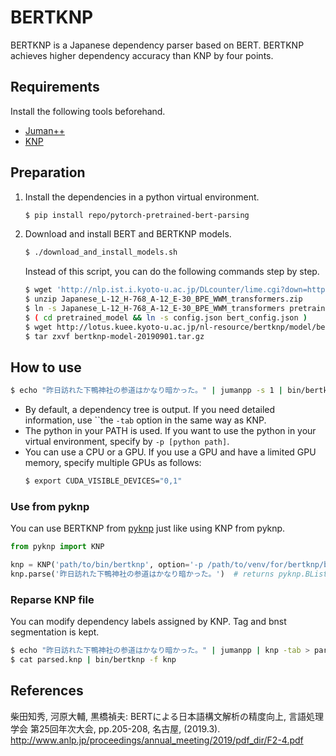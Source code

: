 # BERTKNP

BERTKNP is a Japanese dependency parser based on BERT. BERTKNP achieves higher dependency accuracy than KNP by four points.

## Requirements

Install the following tools beforehand.

- [Juman++](https://github.com/ku-nlp/jumanpp)
- [KNP](https://github.com/ku-nlp/knp)

## Preparation

1. Install the dependencies in a python virtual environment.
    ```bash
    $ pip install repo/pytorch-pretrained-bert-parsing
    ```
1. Download and install BERT and BERTKNP models.
    ```bash
    $ ./download_and_install_models.sh
    ```
    Instead of this script, you can do the following commands step by step.
    ```bash
    $ wget 'http://nlp.ist.i.kyoto-u.ac.jp/DLcounter/lime.cgi?down=http://lotus.kuee.kyoto-u.ac.jp/nl-resource/JapaneseBertPretrainedModel/Japanese_L-12_H-768_A-12_E-30_BPE_WWM_transformers.zip&name=Japanese_L-12_H-768_A-12_E-30_BPE_WWM_transformers.zip'
    $ unzip Japanese_L-12_H-768_A-12_E-30_BPE_WWM_transformers.zip
    $ ln -s Japanese_L-12_H-768_A-12_E-30_BPE_WWM_transformers pretrained_model
    $ ( cd pretrained_model && ln -s config.json bert_config.json )
    $ wget http://lotus.kuee.kyoto-u.ac.jp/nl-resource/bertknp/model/bertknp-model-20190901.tar.gz
    $ tar zxvf bertknp-model-20190901.tar.gz
    ```

## How to use

```bash
$ echo "昨日訪れた下鴨神社の参道はかなり暗かった。" | jumanpp -s 1 | bin/bertknp
```

- By default, a dependency tree is output. If you need detailed information, use ``the `-tab` option in the same way as KNP.
- The python in your PATH is used. If you want to use the python in your virtual environment, specify by `-p [python path]`.
- You can use a CPU or a GPU. If you use a GPU and have a limited GPU memory, specify multiple GPUs as follows:
    ```bash
    $ export CUDA_VISIBLE_DEVICES="0,1"
    ```

### Use from pyknp

You can use BERTKNP from [pyknp](https://github.com/ku-nlp/pyknp) just like using KNP from pyknp.

```python
from pyknp import KNP

knp = KNP('path/to/bin/bertknp', option='-p /path/to/venv/for/bertknp/bin/python -tab -pyknp', jumanoption='-s 1')
knp.parse('昨日訪れた下鴨神社の参道はかなり暗かった。')  # returns pyknp.BList
```

### Reparse KNP file

You can modify dependency labels assigned by KNP.
Tag and bnst segmentation is kept.

```bash
$ echo "昨日訪れた下鴨神社の参道はかなり暗かった。" | jumanpp | knp -tab > parsed.knp
$ cat parsed.knp | bin/bertknp -f knp
```

## References

柴田知秀, 河原大輔, 黒橋禎夫: BERTによる日本語構文解析の精度向上, 言語処理学会 第25回年次大会, pp.205-208, 名古屋, (2019.3).
http://www.anlp.jp/proceedings/annual_meeting/2019/pdf_dir/F2-4.pdf

